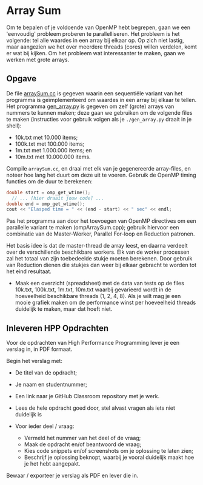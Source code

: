 # Array Sum

Om te bepalen of je voldoende van OpenMP hebt begrepen, gaan we een 'eenvoudig' probleem proberen te parallelliseren. Het probleem is het volgende: tel alle waardes in een array bij elkaar op. Op zich niet lastig, maar aangezien we het over meerdere threads (cores) willen verdelen, komt er wat bij kijken. Om het probleem wat interessanter te maken, gaan we werken met grote arrays.

## Opgave

De file [arraySum.cc](arraySum.cc) is gegeven waarin een sequentiële variant van het programma is geïmplementeerd om waardes in een array bij elkaar te tellen. Het programma [gen_array.py](gen_array.py) is gegeven om zelf (grote) arrays van nummers te kunnen maken; deze gaan we gebruiken om de volgende files te maken (instructies voor gebruik volgen als je `./gen_array.py` draait in je shell):

- 10k.txt met 10.000 items;
- 100k.txt met 100.000 items;
- 1m.txt met 1.000.000 items; en
- 10m.txt met 10.000.000 items.

Compile `arraySum.cc`, en draai met elk van je gegenereerde array-files, en noteer hoe lang het duurt om deze uit te voeren. Gebruik de OpenMP timing functies om de duur te berekenen:

```cpp
double start = omp_get_wtime();
  // ... [hier draait jouw code] ...
double end = omp_get_wtime();
cout << "Elasped time = " << (end - start) << " sec" << endl;
```

Pas het programma aan door het toevoegen van OpenMP directives om een parallelle variant te maken (ompArraySum.cpp); gebruik hiervoor een combinatie van de Master-Worker, Parallel For-loop en Reduction patronen.

Het basis idee is dat de master-thread de array leest, en daarna verdeelt over de verschillende beschikbare workers. Elk van de worker processen zal het totaal van zijn toebedeelde stukje moeten berekenen. Door gebruik van Reduction dienen die stukjes dan weer bij elkaar gebracht te worden tot het eind resultaat.

- Maak een overzicht (spreadsheet) met de data van tests op de files 10k.txt, 100k.txt, 1m.txt, 10m.txt waarbij gevarieerd wordt in de hoeveelheid beschikbare threads (1, 2, 4, 8). Als je wilt mag je een mooie grafiek maken om de performance winst per hoeveelheid threads duidelijk te maken, maar dat hoeft niet.


## Inleveren HPP Opdrachten
Voor de opdrachten van High Performance Programming lever je een verslag in, in PDF formaat.

Begin het verslag met:

- De titel van de opdracht;
- Je naam en studentnummer;
- Een link naar je GitHub Classroom repository met je werk.

- Lees de hele opdracht goed door, stel alvast vragen als iets niet duidelijk is
- Voor ieder deel / vraag:
  -  Vermeld het nummer van het deel of de vraag;
  -  Maak de opdracht en/of beantwoord de vraag;
  -  Kies code snippets en/of screenshots om je oplossing te laten zien;
  -  Beschrijf je oplossing beknopt, waarbij je vooral duidelijk maakt hoe je het hebt aangepakt.

Bewaar / exporteer je verslag als PDF en lever die in.
